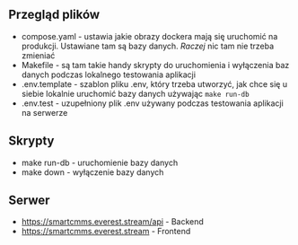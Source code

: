 ## Przegląd plików
- compose.yaml - ustawia jakie obrazy dockera mają się uruchomić na produkcji. Ustawiane tam są bazy danych. *Raczej* nic tam nie trzeba zmieniać
- Makefile - są tam takie handy skrypty do uruchomienia i wyłączenia baz danych podczas lokalnego testowania aplikacji
- .env.template - szablon pliku .env, który trzeba utworzyć, jak chce się u siebie lokalnie uruchomić bazy danych używając `make run-db`
- .env.test - uzupełniony plik .env używany podczas testowania aplikacji na serwerze

## Skrypty
- make run-db - uruchomienie bazy danych
- make down - wyłączenie bazy danych

## Serwer
- https://smartcmms.everest.stream/api - Backend
- https://smartcmms.everest.stream - Frontend
